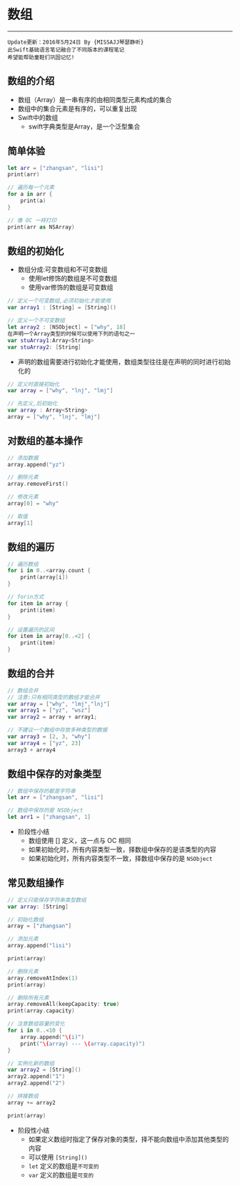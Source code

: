 # 数组

---
```objc
Update更新：2016年5月24日 By {MISSAJJ琴瑟静听}
此Swift基础语言笔记融合了不同版本的课程笔记
希望能帮助童鞋们巩固记忆!
```
## 数组的介绍

- 数组（Array）是一串有序的由相同类型元素构成的集合
- 数组中的集合元素是有序的，可以重复出现
- Swift中的数组
  - swift字典类型是Array，是一个泛型集合


## 简单体验

```swift
let arr = ["zhangsan", "lisi"]
print(arr)

// 遍历每一个元素
for a in arr {
    print(a)
}

// 像 OC 一样打印
print(arr as NSArray)

```

## 数组的初始化

- 数组分成:可变数组和不可变数组
  - 使用let修饰的数组是不可变数组
  - 使用var修饰的数组是可变数组

```swift
// 定义一个可变数组,必须初始化才能使用
var array1 : [String] = [String]()

// 定义一个不可变数组
let array2 : [NSObject] = ["why", 18]
在声明一个Array类型的时候可以使用下列的语句之一
var stuArray1:Array<String>
var stuArray2: [String]
```
- 声明的数组需要进行初始化才能使用，数组类型往往是在声明的同时进行初始化的

```swift
// 定义时直接初始化
var array = ["why", "lnj", "lmj"]

// 先定义,后初始化
var array : Array<String>
array = ["why", "lnj", "lmj"]
```
## 对数组的基本操作
```swift
// 添加数据
array.append("yz")

// 删除元素
array.removeFirst()

// 修改元素
array[0] = "why"

// 取值
array[1]
```
## 数组的遍历
```swift
// 遍历数组
for i in 0..<array.count {
    print(array[i])
}

// forin方式
for item in array {
    print(item)
}

// 设置遍历的区间
for item in array[0..<2] {
    print(item)
}
```
## 数组的合并
```swift
// 数组合并
// 注意:只有相同类型的数组才能合并
var array = ["why", "lmj","lnj"]
var array1 = ["yz", "wsz"]
var array2 = array + array1;

// 不建议一个数组中存放多种类型的数据
var array3 = [2, 3, "why"]
var array4 = ["yz", 23]
array3 + array4
```
## 数组中保存的对象类型

```swift
// 数组中保存的都是字符串
let arr = ["zhangsan", "lisi"]

// 数组中保存的是 NSObject
let arr1 = ["zhangsan", 1]
```

* 阶段性小结
    * 数组使用 [] 定义，这一点与 OC 相同
    * 如果初始化时，所有内容类型一致，择数组中保存的是该类型的内容
    * 如果初始化时，所有内容类型不一致，择数组中保存的是 `NSObject`

## 常见数组操作

```swift
// 定义只能保存字符串类型数组
var array: [String]

// 初始化数组
array = ["zhangsan"]

// 添加元素
array.append("lisi")

print(array)

// 删除元素
array.removeAtIndex(1)
print(array)

// 删除所有元素
array.removeAll(keepCapacity: true)
print(array.capacity)

// 注意数组容量的变化
for i in 0..<10 {
    array.append("\(i)")
    print("\(array) --- \(array.capacity)")
}

// 实例化新的数组
var array2 = [String]()
array2.append("1")
array2.append("2")

// 拼接数组
array += array2

print(array)
```

* 阶段性小结
    * 如果定义数组时指定了保存对象的类型，择不能向数组中添加其他类型的内容
    * 可以使用 `[String]()`
    * `let` 定义的数组是`不可变的`
    * `var` 定义的数组是`可变的`

